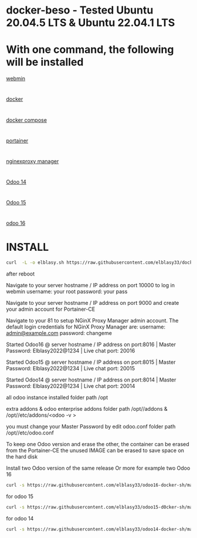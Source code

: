 # docker-beso - Tested  Ubuntu 20.04.5 LTS & Ubuntu 22.04.1 LTS
# With one command, the following will be installed
[ webmin](https://www.webmin.com/)
#
[ docker](https://www.docker.com/)
#
[ docker compose](https://docs.docker.com/engine/reference/commandline/compose/)
#
[portainer](https://docs.portainer.io/)
#
[ nginexproxy manager](https://nginxproxymanager.com/)
#
[ Odoo 14](https://www.odoo.com/documentation/14.0/)
#
[ Odoo 15](https://www.odoo.com/documentation/15.0/)
#
[odoo 16](https://www.odoo.com/documentation/16.0/)


# INSTALL
``` bash
curl  -L -o elblasy.sh https://raw.githubusercontent.com/elblasy33/docker-beso/main/elblasy.sh  && chmod +x elblasy.sh && ./elblasy.sh
```


<p>

after reboot 
 
Navigate to your server hostname / IP address on port 10000 to log in webmin
username: your root
password: your pass 
 
Navigate to your server hostname / IP address on port 9000 and create your admin account for Portainer-CE
 
Navigate to your  81 to setup
NGinX Proxy Manager admin account.
The default login credentials for NGinX Proxy Manager are:
username: admin@example.com
password: changeme   
 
Started Odoo16 @ server hostname / IP address on port:8016 | Master Password: Elblasy2022@1234 | Live chat port: 20016
 
Started Odoo15 @ server hostname / IP address on port:8015 | Master Password: Elblasy2022@1234 | Live chat port: 20015
 
Started Odoo14 @ server hostname / IP address on port:8014 | Master Password: Elblasy2022@1234 | Live chat port: 20014

all odoo instance installed  folder path  /opt
 
extra addons & odoo enterprise addons  folder path /opt/<your-odoo-inst>/addons & /opt/<your-odoo-inst>/etc/addons/<odoo -v >
 
you must change your Master Password by edit odoo.conf folder path /opt/<your-odoo-inst>/etc/odoo.conf
 
 
To keep one Odoo version and erase  the other, the container can be erased from the Portainer-CE   the unused IMAGE  can be erased to save space on the hard disk


 </p>
 
 Install two Odoo version  of the same release  Or more
 for example  two Odoo 16 
``` bash
curl -s https://raw.githubusercontent.com/elblasy33/odoo16-docker-sh/main/run.sh | sudo bash -s  <odoo-name> <odoo port> <chat port> 
 ```
 for odoo 15
  ``` bash
 curl -s https://raw.githubusercontent.com/elblasy33/odoo15-d0cker-sh/main/run.sh | sudo bash -s <odoo-name> <odoo port> <chat port>
  ```
 for odoo 14 
  ``` bash
 curl -s https://raw.githubusercontent.com/elblasy33/odoo14-docker-sh/main/run.sh | sudo bash -s <odoo-name> <odoo port> <chat port>
   ```
 
 
 

 
   


     
        
        
        
        


